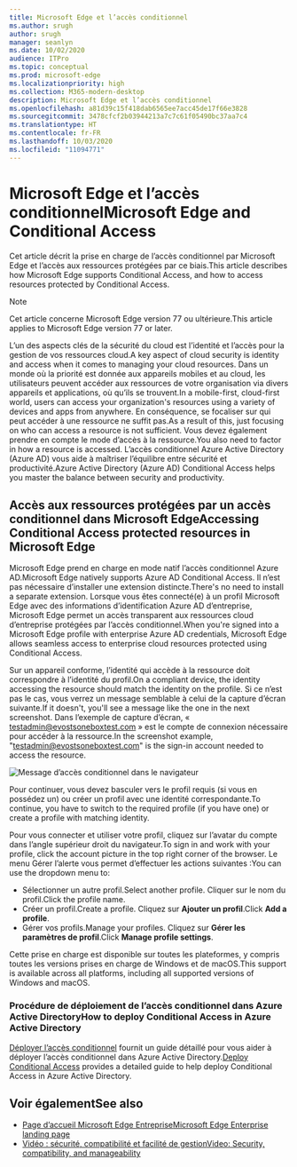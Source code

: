 ```yaml
---
title: Microsoft Edge et l’accès conditionnel
ms.author: srugh
author: srugh
manager: seanlyn
ms.date: 10/02/2020
audience: ITPro
ms.topic: conceptual
ms.prod: microsoft-edge
ms.localizationpriority: high
ms.collection: M365-modern-desktop
description: Microsoft Edge et l’accès conditionnel
ms.openlocfilehash: a81d39c15f418dab6565ee7acc45de17f66e3828
ms.sourcegitcommit: 3478cfcf2b03944213a7c7c61f05490bc37aa7c4
ms.translationtype: HT
ms.contentlocale: fr-FR
ms.lasthandoff: 10/03/2020
ms.locfileid: "11094771"
---
```

# <span data-ttu-id="66438-103">Microsoft Edge et l’accès conditionnel</span><span class="sxs-lookup"><span data-stu-id="66438-103">Microsoft Edge and Conditional Access</span></span>
  
<span data-ttu-id="66438-104">Cet article décrit la prise en charge de l’accès conditionnel par Microsoft Edge et l’accès aux ressources protégées par ce biais.</span><span class="sxs-lookup"><span data-stu-id="66438-104">This article describes how Microsoft Edge supports Conditional Access, and how to access resources protected by Conditional Access.</span></span>

> [!NOTE]
> <span data-ttu-id="66438-105">Cet article concerne Microsoft Edge version 77 ou ultérieure.</span><span class="sxs-lookup"><span data-stu-id="66438-105">This article applies to Microsoft Edge version 77 or later.</span></span>

<span data-ttu-id="66438-106">L’un des aspects clés de la sécurité du cloud est l’identité et l’accès pour la gestion de vos ressources cloud.</span><span class="sxs-lookup"><span data-stu-id="66438-106">A key aspect of cloud security is identity and access when it comes to managing your cloud resources.</span></span> <span data-ttu-id="66438-107">Dans un monde où la priorité est donnée aux appareils mobiles et au cloud, les utilisateurs peuvent accéder aux ressources de votre organisation via divers appareils et applications, où qu’ils se trouvent.</span><span class="sxs-lookup"><span data-stu-id="66438-107">In a mobile-first, cloud-first world, users can access your organization's resources using a variety of devices and apps from anywhere.</span></span> <span data-ttu-id="66438-108">En conséquence, se focaliser sur qui peut accéder à une ressource ne suffit pas.</span><span class="sxs-lookup"><span data-stu-id="66438-108">As a result of this, just focusing on who can access a resource is not sufficient.</span></span> <span data-ttu-id="66438-109">Vous devez également prendre en compte le mode d’accès à la ressource.</span><span class="sxs-lookup"><span data-stu-id="66438-109">You also need to factor in how a resource is accessed.</span></span> <span data-ttu-id="66438-110">L’accès conditionnel Azure Active Directory (Azure AD) vous aide à maîtriser l’équilibre entre sécurité et productivité.</span><span class="sxs-lookup"><span data-stu-id="66438-110">Azure Active Directory (Azure AD) Conditional Access helps you master the balance between security and productivity.</span></span>

## <span data-ttu-id="66438-111">Accès aux ressources protégées par un accès conditionnel dans Microsoft Edge</span><span class="sxs-lookup"><span data-stu-id="66438-111">Accessing Conditional Access protected resources in Microsoft Edge</span></span>

<span data-ttu-id="66438-112">Microsoft Edge prend en charge en mode natif l’accès conditionnel Azure AD.</span><span class="sxs-lookup"><span data-stu-id="66438-112">Microsoft Edge natively supports Azure AD Conditional Access.</span></span> <span data-ttu-id="66438-113">Il n’est pas nécessaire d’installer une extension distincte.</span><span class="sxs-lookup"><span data-stu-id="66438-113">There's no need to install a separate extension.</span></span> <span data-ttu-id="66438-114">Lorsque vous êtes connecté(e) à un profil Microsoft Edge avec des informations d’identification Azure AD d’entreprise, Microsoft Edge permet un accès transparent aux ressources cloud d’entreprise protégées par l’accès conditionnel.</span><span class="sxs-lookup"><span data-stu-id="66438-114">When you're signed into a Microsoft Edge profile with enterprise Azure AD credentials, Microsoft Edge allows seamless access to enterprise cloud resources protected using Conditional Access.</span></span>

<span data-ttu-id="66438-115">Sur un appareil conforme, l’identité qui accède à la ressource doit correspondre à l’identité du profil.</span><span class="sxs-lookup"><span data-stu-id="66438-115">On a compliant device, the identity accessing the resource should match the identity on the profile.</span></span>  <span data-ttu-id="66438-116">Si ce n’est pas le cas, vous verrez un message semblable à celui de la capture d’écran suivante.</span><span class="sxs-lookup"><span data-stu-id="66438-116">If it doesn't, you'll see a message like the one in the next screenshot.</span></span> <span data-ttu-id="66438-117">Dans l’exemple de capture d’écran, « testadmin@evostsoneboxtest.com » est le compte de connexion nécessaire pour accéder à la ressource.</span><span class="sxs-lookup"><span data-stu-id="66438-117">In the screenshot example, "testadmin@evostsoneboxtest.com" is the sign-in account needed to access the resource.</span></span>

![Message d’accès conditionnel dans le navigateur](./media/edge-security/microsoft-edge-security-conditional-access.png)

<span data-ttu-id="66438-119">Pour continuer, vous devez basculer vers le profil requis (si vous en possédez un) ou créer un profil avec une identité correspondante.</span><span class="sxs-lookup"><span data-stu-id="66438-119">To continue, you have to switch to the required profile (if you have one) or create a profile with matching identity.</span></span>

<span data-ttu-id="66438-120">Pour vous connecter et utiliser votre profil, cliquez sur l’avatar du compte dans l’angle supérieur droit du navigateur.</span><span class="sxs-lookup"><span data-stu-id="66438-120">To sign in and work with your profile, click the account picture in the top right corner of the browser.</span></span> <span data-ttu-id="66438-121">Le menu Gérer l’alerte vous permet d’effectuer les actions suivantes :</span><span class="sxs-lookup"><span data-stu-id="66438-121">You can use the dropdown menu to:</span></span>

- <span data-ttu-id="66438-122">Sélectionner un autre profil.</span><span class="sxs-lookup"><span data-stu-id="66438-122">Select another profile.</span></span> <span data-ttu-id="66438-123">Cliquer sur le nom du profil.</span><span class="sxs-lookup"><span data-stu-id="66438-123">Click the profile name.</span></span>
- <span data-ttu-id="66438-124">Créer un profil.</span><span class="sxs-lookup"><span data-stu-id="66438-124">Create a profile.</span></span> <span data-ttu-id="66438-125">Cliquez sur **Ajouter un profil**.</span><span class="sxs-lookup"><span data-stu-id="66438-125">Click **Add a profile**.</span></span>
- <span data-ttu-id="66438-126">Gérer vos profils.</span><span class="sxs-lookup"><span data-stu-id="66438-126">Manage your profiles.</span></span> <span data-ttu-id="66438-127">Cliquez sur **Gérer les paramètres de profil**.</span><span class="sxs-lookup"><span data-stu-id="66438-127">Click **Manage profile settings**.</span></span>

<span data-ttu-id="66438-128">Cette prise en charge est disponible sur toutes les plateformes, y compris toutes les versions prises en charge de Windows et de macOS.</span><span class="sxs-lookup"><span data-stu-id="66438-128">This support is available across all platforms, including all supported versions of Windows and macOS.</span></span>

### <span data-ttu-id="66438-129">Procédure de déploiement de l’accès conditionnel dans Azure Active Directory</span><span class="sxs-lookup"><span data-stu-id="66438-129">How to deploy Conditional Access in Azure Active Directory</span></span>

<span data-ttu-id="66438-130">[Déployer l’accès conditionnel](https://docs.microsoft.com/azure/active-directory/conditional-access/plan-conditional-access) fournit un guide détaillé pour vous aider à déployer l’accès conditionnel dans Azure Active Directory.</span><span class="sxs-lookup"><span data-stu-id="66438-130">[Deploy Conditional Access](https://docs.microsoft.com/azure/active-directory/conditional-access/plan-conditional-access) provides a detailed guide to help deploy Conditional Access in Azure Active Directory.</span></span>

## <span data-ttu-id="66438-131">Voir également</span><span class="sxs-lookup"><span data-stu-id="66438-131">See also</span></span>

- [<span data-ttu-id="66438-132">Page d’accueil Microsoft Edge Entreprise</span><span class="sxs-lookup"><span data-stu-id="66438-132">Microsoft Edge Enterprise landing page</span></span>](https://aka.ms/EdgeEnterprise)
- [<span data-ttu-id="66438-133">Vidéo : sécurité, compatibilité et facilité de gestion</span><span class="sxs-lookup"><span data-stu-id="66438-133">Video: Security, compatibility, and manageability</span></span>](/microsoft-edge-video-security-compatibility-manageability.md)
